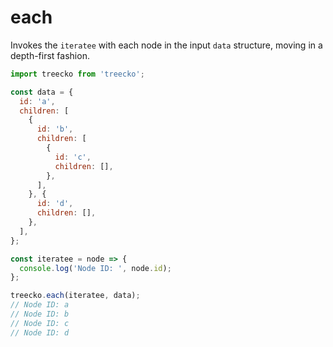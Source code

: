 # each

Invokes the `iteratee` with each node in the input `data` structure, moving in a depth-first fashion.

```javascript
import treecko from 'treecko';

const data = {
  id: 'a',
  children: [
    {
      id: 'b',
      children: [
        {
          id: 'c',
          children: [],
        },
      ],
    }, {
      id: 'd',
      children: [],
    },
  ],
};

const iteratee = node => {
  console.log('Node ID: ', node.id);
};

treecko.each(iteratee, data);
// Node ID: a
// Node ID: b
// Node ID: c
// Node ID: d
```
